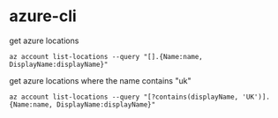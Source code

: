# azure-cli
get azure locations 

```cli
az account list-locations --query "[].{Name:name, DisplayName:displayName}"
```

get azure locations where the name contains "uk"

```cli
az account list-locations --query "[?contains(displayName, 'UK')].{Name:name, DisplayName:displayName}"
```